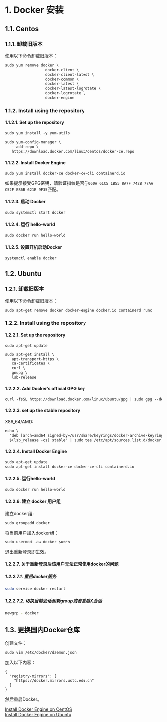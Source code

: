 # 1. Docker 安装
## 1.1. Centos
### 1.1.1. 卸载旧版本
使用以下命令卸载旧版本：

```html
sudo yum remove docker \
                  docker-client \
                  docker-client-latest \
                  docker-common \
                  docker-latest \
                  docker-latest-logrotate \
                  docker-logrotate \
                  docker-engine
```
   
### 1.1.2. Install using the repository
#### 1.1.2.1. Set up the repository
```html
sudo yum install -y yum-utils

sudo yum-config-manager \ 
   --add-repo \
   https://download.docker.com/linux/centos/docker-ce.repo
```

#### 1.1.2.2. Install Docker Engine
```html
sudo yum install docker-ce docker-ce-cli containerd.io
```

如果提示接受GPG密钥，请验证指纹是否与`060A 61C5 1B55 8A7F 742B 77AA C52F EB6B 621E 9F35`匹配。

#### 1.1.2.3. 启动 Docker
```html
sudo systemctl start docker
```

#### 1.1.2.4. 运行 hello-world
```html
sudo docker run hello-world
```

#### 1.1.2.5. 设置开机启动Docker

```html
systemctl enable docker
```

## 1.2. Ubuntu
### 1.2.1. 卸载旧版本
使用以下命令卸载旧版本：

```html
sudo apt-get remove docker docker-engine docker.io containerd runc
```

### 1.2.2. Install using the repository
#### 1.2.2.1. Set up the repository
```html
sudo apt-get update

sudo apt-get install \
   apt-transport-https \
   ca-certificates \
   curl \
   gnupg \
   lsb-release
```

#### 1.2.2.2. Add Docker’s official GPG key
```html
curl -fsSL https://download.docker.com/linux/ubuntu/gpg | sudo gpg --dearmor -o /usr/share/keyrings/docker-archive-keyring.gpg
```

#### 1.2.2.3. set up the stable repository
X86_64/AMD:

```html
echo \
  "deb [arch=amd64 signed-by=/usr/share/keyrings/docker-archive-keyring.gpg] https://download.docker.com/linux/ubuntu \
  $(lsb_release -cs) stable" | sudo tee /etc/apt/sources.list.d/docker.list > /dev/null
```

#### 1.2.2.4. Install Docker Engine
```html
sudo apt-get update
sudo apt-get install docker-ce docker-ce-cli containerd.io
```

#### 1.2.2.5. 运行hello-world
```html
sudo docker run hello-world
```

#### 1.2.2.6. 建立 docker 用户组
建立docker组:

```
sudo groupadd docker
```

将当前用户加入docker组：

```
sudo usermod -aG docker $USER
```

退出重新登录即生效。

#### 1.2.2.7. 关于重新登录后该用户无法正常使用docker的问题
##### 1.2.2.7.1. 重启docker服务
```bash
sudo service docker restart
```

##### 1.2.2.7.2. 切换当前会话到新group或者重启X会话
```bash
newgrp - docker
```

## 1.3. 更换国内Docker仓库
创建文件：

```
sudo vim /etc/docker/daemon.json
```

加入以下内容：

```
{
  "registry-mirrors": [
    "https://docker.mirrors.ustc.edu.cn"
  ]
}
```

然后重启Docker。

[Install Docker Engine on CentOS](https://docs.docker.com/engine/install/centos/)     
[Install Docker Engine on Ubuntu](https://docs.docker.com/engine/install/ubuntu/)     
